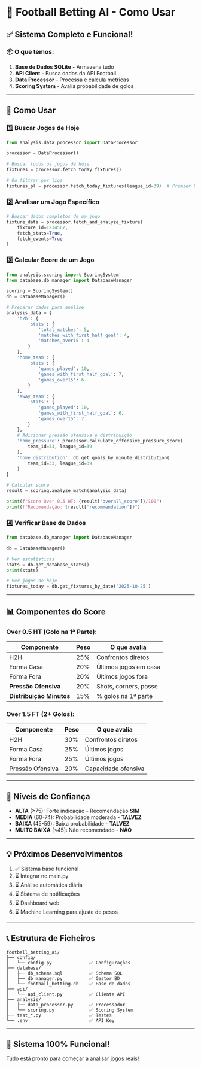# 🎯 Football Betting AI - Como Usar

## ✅ Sistema Completo e Funcional!

### 📦 O que temos:

1. **Base de Dados SQLite** - Armazena tudo
2. **API Client** - Busca dados da API Football
3. **Data Processor** - Processa e calcula métricas
4. **Scoring System** - Avalia probabilidade de golos

---

## 🚀 Como Usar

### 1️⃣ **Buscar Jogos de Hoje**
```python
from analysis.data_processor import DataProcessor

processor = DataProcessor()

# Buscar todos os jogos de hoje
fixtures = processor.fetch_today_fixtures()

# Ou filtrar por liga
fixtures_pl = processor.fetch_today_fixtures(league_id=39)  # Premier League
```

### 2️⃣ **Analisar um Jogo Específico**
```python
# Buscar dados completos de um jogo
fixture_data = processor.fetch_and_analyze_fixture(
    fixture_id=1234567,
    fetch_stats=True,
    fetch_events=True
)
```

### 3️⃣ **Calcular Score de um Jogo**
```python
from analysis.scoring import ScoringSystem
from database.db_manager import DatabaseManager

scoring = ScoringSystem()
db = DatabaseManager()

# Preparar dados para análise
analysis_data = {
    'h2h': {
        'stats': {
            'total_matches': 5,
            'matches_with_first_half_goal': 4,
            'matches_over15': 4
        }
    },
    'home_team': {
        'stats': {
            'games_played': 10,
            'games_with_first_half_goal': 7,
            'games_over15': 6
        }
    },
    'away_team': {
        'stats': {
            'games_played': 10,
            'games_with_first_half_goal': 6,
            'games_over15': 7
        }
    },
    # Adicionar pressão ofensiva e distribuição
    'home_pressure': processor.calculate_offensive_pressure_score(
        team_id=33, league_id=39
    ),
    'home_distribution': db.get_goals_by_minute_distribution(
        team_id=33, league_id=39
    )
}

# Calcular score
result = scoring.analyze_match(analysis_data)

print(f"Score Over 0.5 HT: {result['overall_score']}/100")
print(f"Recomendação: {result['recommendation']}")
```

### 4️⃣ **Verificar Base de Dados**
```python
from database.db_manager import DatabaseManager

db = DatabaseManager()

# Ver estatísticas
stats = db.get_database_stats()
print(stats)

# Ver jogos de hoje
fixtures_today = db.get_fixtures_by_date('2025-10-25')
```

---

## 📊 Componentes do Score

### Over 0.5 HT (Golo na 1ª Parte):

| Componente | Peso | O que avalia |
|------------|------|--------------|
| H2H | 25% | Confrontos diretos |
| Forma Casa | 20% | Últimos jogos em casa |
| Forma Fora | 20% | Últimos jogos fora |
| **Pressão Ofensiva** | 20% | Shots, corners, posse |
| **Distribuição Minutos** | 15% | % golos na 1ª parte |

### Over 1.5 FT (2+ Golos):

| Componente | Peso | O que avalia |
|------------|------|--------------|
| H2H | 30% | Confrontos diretos |
| Forma Casa | 25% | Últimos jogos |
| Forma Fora | 25% | Últimos jogos |
| Pressão Ofensiva | 20% | Capacidade ofensiva |

---

## 🎯 Níveis de Confiança

- **ALTA** (≥75): Forte indicação - Recomendação **SIM**
- **MÉDIA** (60-74): Probabilidade moderada - **TALVEZ**
- **BAIXA** (45-59): Baixa probabilidade - **TALVEZ**
- **MUITO BAIXA** (<45): Não recomendado - **NÃO**

---

## 💡 Próximos Desenvolvimentos

1. ✅ Sistema base funcional
2. ⏳ Integrar no main.py
3. ⏳ Análise automática diária
4. ⏳ Sistema de notificações
5. ⏳ Dashboard web
6. ⏳ Machine Learning para ajuste de pesos

---

## 📞 Estrutura de Ficheiros
```
football_betting_ai/
├── config/
│   └── config.py              ✅ Configurações
├── database/
│   ├── db_schema.sql          ✅ Schema SQL
│   ├── db_manager.py          ✅ Gestor BD
│   └── football_betting.db    ✅ Base de dados
├── api/
│   └── api_client.py          ✅ Cliente API
├── analysis/
│   ├── data_processor.py      ✅ Processador
│   └── scoring.py             ✅ Scoring System
├── test_*.py                  ✅ Testes
└── .env                       ✅ API Key
```

---

## 🎉 Sistema 100% Funcional!

Tudo está pronto para começar a analisar jogos reais!
